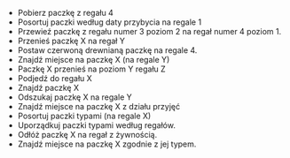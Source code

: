 * Pobierz paczkę z regału 4
* Posortuj paczki według daty przybycia na regale 1
* Przewieź paczkę z regału numer 3 poziom 2 na regał numer 4 poziom 1.
* Przenieś paczkę X na regał Y
* Postaw czerwoną drewnianą paczkę na regale 4.
* Znajdź miejsce na paczkę X (na regale Y)
* Paczkę X przenieś na poziom Y regału Z
* Podjedź do regału X
* Znajdź paczkę X
* Odszukaj paczkę X na regale Y
* Znajdź miejsce na paczkę X z działu przyjęć
* Posortuj paczki typami (na regale X)
* Uporządkuj paczki typami według regałów.
* Odłóż paczkę X na regał z żywnością.
* Znajdź miejsce na paczkę X zgodnie z jej typem.
